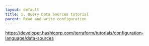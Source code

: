 ```yaml
---
layout: default
title: 5. Query Data Sources tutorial
parent: Read and write configuration
---
```


https://developer.hashicorp.com/terraform/tutorials/configuration-language/data-sources
